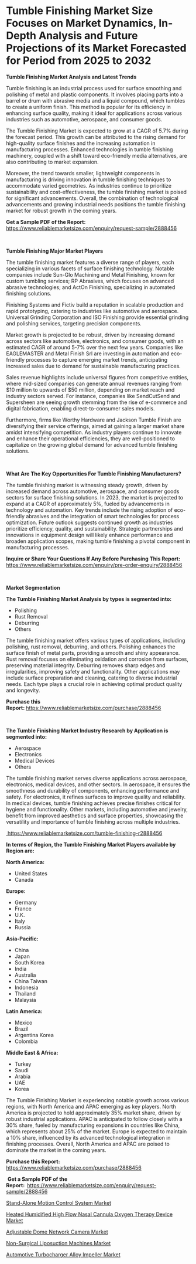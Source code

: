 <p><h1>Tumble Finishing Market Size Focuses on Market Dynamics, In-Depth Analysis and Future Projections of its Market Forecasted for Period from 2025 to 2032</h1></p><p><strong>Tumble Finishing Market Analysis and Latest Trends</strong></p>
<p><p>Tumble finishing is an industrial process used for surface smoothing and polishing of metal and plastic components. It involves placing parts into a barrel or drum with abrasive media and a liquid compound, which tumbles to create a uniform finish. This method is popular for its efficiency in enhancing surface quality, making it ideal for applications across various industries such as automotive, aerospace, and consumer goods.</p><p>The Tumble Finishing Market is expected to grow at a CAGR of 5.7% during the forecast period. This growth can be attributed to the rising demand for high-quality surface finishes and the increasing automation in manufacturing processes. Enhanced technologies in tumble finishing machinery, coupled with a shift toward eco-friendly media alternatives, are also contributing to market expansion.</p><p>Moreover, the trend towards smaller, lightweight components in manufacturing is driving innovation in tumble finishing techniques to accommodate varied geometries. As industries continue to prioritize sustainability and cost-effectiveness, the tumble finishing market is poised for significant advancements. Overall, the combination of technological advancements and growing industrial needs positions the tumble finishing market for robust growth in the coming years.</p></p>
<p><strong>Get a Sample PDF of the Report:&nbsp;</strong> <a href="https://www.reliablemarketsize.com/enquiry/request-sample/2888456?utm_campaign=2008&utm_medium=2&utm_source=Github&utm_content=ia&utm_term=14032025&utm_id=tumble-finishing">https://www.reliablemarketsize.com/enquiry/request-sample/2888456</a></p>
<p>&nbsp;</p>
<p><strong>Tumble Finishing Major Market Players</strong></p>
<p><p>The tumble finishing market features a diverse range of players, each specializing in various facets of surface finishing technology. Notable companies include Sun-Glo Machining and Metal Finishing, known for custom tumbling services; RP Abrasives, which focuses on advanced abrasive technologies; and ActOn Finishing, specializing in automated finishing solutions. </p><p>Finishing Systems and Fictiv build a reputation in scalable production and rapid prototyping, catering to industries like automotive and aerospace. Universal Grinding Corporation and ISO Finishing provide essential grinding and polishing services, targeting precision components. </p><p>Market growth is projected to be robust, driven by increasing demand across sectors like automotive, electronics, and consumer goods, with an estimated CAGR of around 5-7% over the next few years. Companies like EAGLEMASTER and Metal Finish Srl are investing in automation and eco-friendly processes to capture emerging market trends, anticipating increased sales due to demand for sustainable manufacturing practices.</p><p>Sales revenue highlights include universal figures from competitive entities, where mid-sized companies can generate annual revenues ranging from $10 million to upwards of $50 million, depending on market reach and industry sectors served. For instance, companies like SendCutSend and Supersheen are seeing growth stemming from the rise of e-commerce and digital fabrication, enabling direct-to-consumer sales models. </p><p>Furthermore, firms like Worthy Hardware and Jackson Tumble Finish are diversifying their service offerings, aimed at gaining a larger market share amidst intensifying competition. As industry players continue to innovate and enhance their operational efficiencies, they are well-positioned to capitalize on the growing global demand for advanced tumble finishing solutions.</p></p>
<p>&nbsp;</p>
<p><strong>What Are The Key Opportunities For Tumble Finishing Manufacturers?</strong></p>
<p><p>The tumble finishing market is witnessing steady growth, driven by increased demand across automotive, aerospace, and consumer goods sectors for surface finishing solutions. In 2023, the market is projected to expand at a CAGR of approximately 5%, fueled by advancements in technology and automation. Key trends include the rising adoption of eco-friendly abrasives and the integration of smart technologies for process optimization. Future outlook suggests continued growth as industries prioritize efficiency, quality, and sustainability. Strategic partnerships and innovations in equipment design will likely enhance performance and broaden application scopes, making tumble finishing a pivotal component in manufacturing processes.</p></p>
<p><strong>Inquire or Share Your Questions If Any Before Purchasing This Report:</strong> <a href="https://www.reliablemarketsize.com/enquiry/pre-order-enquiry/2888456?utm_campaign=2008&utm_medium=2&utm_source=Github&utm_content=ia&utm_term=14032025&utm_id=tumble-finishing">https://www.reliablemarketsize.com/enquiry/pre-order-enquiry/2888456</a></p>
<p>&nbsp;</p>
<p><strong>Market Segmentation</strong></p>
<p><strong>The Tumble Finishing Market Analysis by types is segmented into:</strong></p>
<p><ul><li>Polishing</li><li>Rust Removal</li><li>Deburring</li><li>Others</li></ul></p>
<p><p>The tumble finishing market offers various types of applications, including polishing, rust removal, deburring, and others. Polishing enhances the surface finish of metal parts, providing a smooth and shiny appearance. Rust removal focuses on eliminating oxidation and corrosion from surfaces, preserving material integrity. Deburring removes sharp edges and irregularities, improving safety and functionality. Other applications may include surface preparation and cleaning, catering to diverse industrial needs. Each type plays a crucial role in achieving optimal product quality and longevity.</p></p>
<p><strong>Purchase this Report:&nbsp;</strong><a href="https://www.reliablemarketsize.com/purchase/2888456?utm_campaign=2008&utm_medium=2&utm_source=Github&utm_content=ia&utm_term=14032025&utm_id=tumble-finishing">https://www.reliablemarketsize.com/purchase/2888456</a></p>
<p>&nbsp;</p>
<p><strong>The Tumble Finishing Market Industry Research by Application is segmented into:</strong></p>
<p><ul><li>Aerospace</li><li>Electronics</li><li>Medical Devices</li><li>Others</li></ul></p>
<p><p>The tumble finishing market serves diverse applications across aerospace, electronics, medical devices, and other sectors. In aerospace, it ensures the smoothness and durability of components, enhancing performance and safety. For electronics, it refines surfaces to improve quality and reliability. In medical devices, tumble finishing achieves precise finishes critical for hygiene and functionality. Other markets, including automotive and jewelry, benefit from improved aesthetics and surface properties, showcasing the versatility and importance of tumble finishing across multiple industries.</p></p>
<p><a href="https://www.reliablemarketsize.com/tumble-finishing-r2888456?utm_campaign=2008&utm_medium=2&utm_source=Github&utm_content=ia&utm_term=14032025&utm_id=tumble-finishing">&nbsp;https://www.reliablemarketsize.com/tumble-finishing-r2888456</a></p>
<p><strong>In terms of Region, the Tumble Finishing Market Players available by Region are:</strong></p>
<p>
    <p> <strong> North America: </strong>
        <ul>
            <li>United States</li>
            <li>Canada</li>
        </ul>
        </p> 
    <p> <strong> Europe: </strong>
        <ul>
            <li>Germany</li>
            <li>France</li>
            <li>U.K.</li>
            <li>Italy</li>
            <li>Russia</li>
        </ul>
        </p> 
    <p> <strong> Asia-Pacific: </strong>
        <ul>
            <li>China</li>
            <li>Japan</li>
            <li>South Korea</li>
            <li>India</li>
            <li>Australia</li>
            <li>China Taiwan</li>
            <li>Indonesia</li>
            <li>Thailand</li>
            <li>Malaysia</li>
        </ul>
        </p> 
    <p> <strong> Latin America: </strong>
        <ul>
            <li>Mexico</li>
            <li>Brazil</li>
            <li>Argentina Korea</li>
            <li>Colombia</li>
        </ul>
        </p> 
    <p> <strong> Middle East & Africa: </strong>
        <ul>
            <li>Turkey</li>
            <li>Saudi</li>
            <li>Arabia</li>
            <li>UAE</li>
            <li>Korea</li>
        </ul>
    </p>
    </p>
<p><p>The Tumble Finishing Market is experiencing notable growth across various regions, with North America and APAC emerging as key players. North America is projected to hold approximately 35% market share, driven by robust industrial applications. APAC is anticipated to follow closely with a 30% share, fueled by manufacturing expansions in countries like China, which represents about 25% of the market. Europe is expected to maintain a 10% share, influenced by its advanced technological integration in finishing processes. Overall, North America and APAC are poised to dominate the market in the coming years.</p></p>
<p><strong>Purchase this Report: </strong><a href="https://www.reliablemarketsize.com/purchase/2888456?utm_campaign=2008&utm_medium=2&utm_source=Github&utm_content=ia&utm_term=14032025&utm_id=tumble-finishing">https://www.reliablemarketsize.com/purchase/2888456</a></p>
<p>&nbsp;<strong>Get a Sample PDF of the Report:&nbsp;&nbsp;</strong><a href="https://www.reliablemarketsize.com/enquiry/request-sample/2888456?utm_campaign=2008&utm_medium=2&utm_source=Github&utm_content=ia&utm_term=14032025&utm_id=tumble-finishing">https://www.reliablemarketsize.com/enquiry/request-sample/2888456</a></p>
<p><strong></strong></p>
<p><p><a href="https://github.com/tyreinhssan/Market-Research-Report-List-1/blob/main/stand-alone-motion-control-system-market.md?utm_campaign=2008&utm_medium=2&utm_source=Github&utm_content=ia&utm_term=14032025&utm_id=tumble-finishing">Stand-Alone Motion Control System Market</a></p><p><a href="https://github.com/hiwatchucuy/Market-Research-Report-List-1/blob/main/heated-humidified-high-flow-nasal-cannula-oxygen-therapy-device-market.md?utm_campaign=2008&utm_medium=2&utm_source=Github&utm_content=ia&utm_term=14032025&utm_id=tumble-finishing">Heated Humidified High Flow Nasal Cannula Oxygen Therapy Device Market</a></p><p><a href="https://github.com/ftnlewins/Market-Research-Report-List-1/blob/main/adjustable-dome-network-camera-market.md?utm_campaign=2008&utm_medium=2&utm_source=Github&utm_content=ia&utm_term=14032025&utm_id=tumble-finishing">Adjustable Dome Network Camera Market</a></p><p><a href="https://github.com/barlevsebako/Market-Research-Report-List-1/blob/main/non-surgical-liposuction-machines-market.md?utm_campaign=2008&utm_medium=2&utm_source=Github&utm_content=ia&utm_term=14032025&utm_id=tumble-finishing">Non-Surgical Liposuction Machines Market</a></p><p><a href="https://github.com/idranalexie/Market-Research-Report-List-1/blob/main/automotive-turbocharger-alloy-impeller-market.md?utm_campaign=2008&utm_medium=2&utm_source=Github&utm_content=ia&utm_term=14032025&utm_id=tumble-finishing">Automotive Turbocharger Alloy Impeller Market</a></p></p>